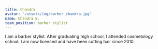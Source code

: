 ```yaml
---
title: Chandra
avatar: "/assets/img/barber_chandra.jpg"
name: Chandra B.
team_position: barber stylist
---
```


I am a barber stylist. After graduating high school, I attended cosmetology school. I am now licensed and have been cutting hair since 2010.
